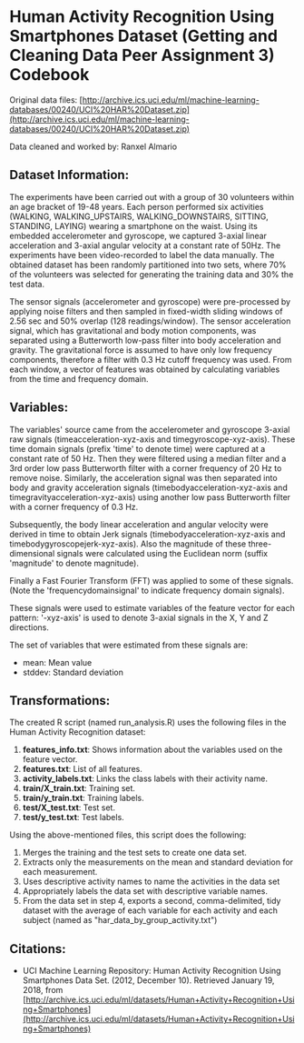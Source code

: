 # Human Activity Recognition Using Smartphones Dataset (Getting and Cleaning Data Peer Assignment 3) Codebook
Original data files: [http://archive.ics.uci.edu/ml/machine-learning-databases/00240/UCI%20HAR%20Dataset.zip](http://archive.ics.uci.edu/ml/machine-learning-databases/00240/UCI%20HAR%20Dataset.zip)

Data cleaned and worked by: Ranxel Almario

## Dataset Information:
The experiments have been carried out with a group of 30 volunteers within an age bracket of 19-48 years. Each person performed six activities (WALKING, WALKING\_UPSTAIRS, WALKING\_DOWNSTAIRS, SITTING, STANDING, LAYING) wearing a smartphone on the waist. Using its embedded accelerometer and gyroscope, we captured 3-axial linear acceleration and 3-axial angular velocity at a constant rate of 50Hz. The experiments have been video-recorded to label the data manually. The obtained dataset has been randomly partitioned into two sets, where 70% of the volunteers was selected for generating the training data and 30% the test data.

The sensor signals (accelerometer and gyroscope) were pre-processed by applying noise filters and then sampled in fixed-width sliding windows of 2.56 sec and 50% overlap (128 readings/window). The sensor acceleration signal, which has gravitational and body motion components, was separated using a Butterworth low-pass filter into body acceleration and gravity. The gravitational force is assumed to have only low frequency components, therefore a filter with 0.3 Hz cutoff frequency was used. From each window, a vector of features was obtained by calculating variables from the time and frequency domain.


## Variables:

The variables' source came from the accelerometer and gyroscope 3-axial raw signals (timeacceleration-xyz-axis and timegyroscope-xyz-axis). These time domain signals (prefix 'time' to denote time) were captured at a constant rate of 50 Hz. Then they were filtered using a median filter and a 3rd order low pass Butterworth filter with a corner frequency of 20 Hz to remove noise. Similarly, the acceleration signal was then separated into body and gravity acceleration signals (timebodyacceleration-xyz-axis and timegravityacceleration-xyz-axis) using another low pass Butterworth filter with a corner frequency of 0.3 Hz. 

Subsequently, the body linear acceleration and angular velocity were derived in time to obtain Jerk signals (timebodyacceleration-xyz-axis and timebodygyroscopejerk-xyz-axis). Also the magnitude of these three-dimensional signals were calculated using the Euclidean norm (suffix 'magnitude' to denote magnitude). 

Finally a Fast Fourier Transform (FFT) was applied to some of these signals. (Note the 'frequencydomainsignal' to indicate frequency domain signals). 

These signals were used to estimate variables of the feature vector for each pattern: '-xyz-axis' is used to denote 3-axial signals in the X, Y and Z directions.

The set of variables that were estimated from these signals are: 
* mean: Mean value
* stddev: Standard deviation

## Transformations:

The created R script (named run_analysis.R) uses the following files in the Human Activity Recognition dataset:
1. **features_info.txt**: Shows information about the variables used on the feature vector.
2. **features.txt**: List of all features.
3. **activity_labels.txt**: Links the class labels with their activity name.
4. **train/X_train.txt**: Training set.
5. **train/y_train.txt**: Training labels.
6. **test/X_test.txt**: Test set.
7. **test/y_test.txt**: Test labels.

Using the above-mentioned files, this script does the following:
1. Merges the training and the test sets to create one data set.
2. Extracts only the measurements on the mean and standard deviation for each measurement.
3. Uses descriptive activity names to name the activities in the data set
4. Appropriately labels the data set with descriptive variable names.
5. From the data set in step 4, exports a second, comma-delimited, tidy dataset  with the average of each variable for each activity and each subject (named as "har\_data\_by\_group\_activity.txt")

## Citations:

* UCI Machine Learning Repository: Human Activity Recognition Using Smartphones Data Set. (2012, December 10). Retrieved January 19, 2018, from [http://archive.ics.uci.edu/ml/datasets/Human+Activity+Recognition+Using+Smartphones](http://archive.ics.uci.edu/ml/datasets/Human+Activity+Recognition+Using+Smartphones)